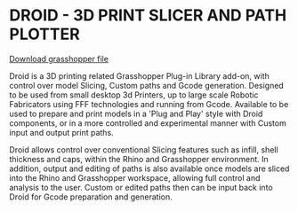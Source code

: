 # DROID - 3D PRINT SLICER AND PATH PLOTTER
[Download grasshopper file](https://www.food4rhino.com/app/droid-3d-print-slicer-and-path-plotter)

Droid is a 3D printing related Grasshopper Plug-in Library add-on, with control over model Slicing, Custom paths and Gcode generation.
Designed to be used from small desktop 3d Printers, up to large scale Robotic Fabricators using FFF technologies and running from Gcode.
Available to be used to prepare and print models in a 'Plug and Play' style with Droid components, or in a more controlled and experimental manner with Custom input and output print paths.

Droid allows control over conventional Slicing features such as infill, shell thickness and caps, within the Rhino and Grasshopper environment. In addition, output and editing of paths is also available once models are sliced into the Rhino and Grasshopper workspace, allowing full control and analysis to the user.
Custom or edited paths then can be input back into Droid for Gcode preparation and generation.
